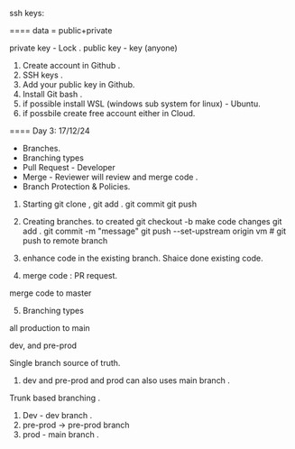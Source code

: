 ssh keys:


====
data = public+private 

private key - Lock . 
public key - key (anyone) 

1. Create account in Github . 
2. SSH keys . 
3. Add your public key in Github. 
4. Install Git bash . 
5. if possible install WSL (windows sub system for linux) - Ubuntu. 
6. if possbile create free account either in Cloud. 


==== 
Day 3:
17/12/24
- Branches.
- Branching types
- Pull Request - Developer
- Merge - Reviewer will review and merge code . 
- Branch Protection & Policies. 

1. Starting 
git clone , 
git add .
git commit 
git push 

2. Creating branches. 
to created 
git checkout -b <new branch>
make code changes
git add .
git commit -m "message"
git push --set-upstream origin vm # git push to remote branch 

3. enhance code in the existing branch. 
Shaice done existing code. 

4. merge code :
PR request. 

merge code to master 

5. Branching types


all production to main

dev, and pre-prod 

Single branch source of truth. 

1. dev and pre-prod and prod can also uses main branch . 

Trunk based branching . 

1. Dev - dev branch . 
2. pre-prod -> pre-prod branch 
3. prod - main branch . 





